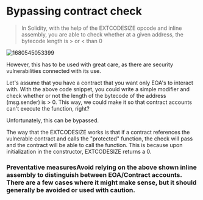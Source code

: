# Bypassing contract check

> In Solidity, with the help of the EXTCODESIZE opcode and inline assembly, you are able to check whether at a given address, the bytecode length is > or < than 0

![1680545053399](<../Common Attack Vectors/image/Bypasscontractcheck/1680545053399.png>)

However, this has to be used with great care, as there are security vulnerabilities connected with its use.

Let's assume that you have a contract that you want only EOA's to interact with. With the above code snippet, you could write a simple modifier and check whether or not the length of the bytecode of the address (msg.sender) is > 0. This way, we could make it so that contract accounts can't execute the function, right?

Unfortunately, this can be bypassed.

The way that the EXTCODESIZE works is that if a contract references the vulnerable contract and calls the "protected" function, the check will pass and the contract will be able to call the function. This is because upon initialization in the constructor, EXTCODESIZE returns a 0.

### Preventative measuresAvoid relying on the above shown inline assembly to distinguish between EOA/Contract accounts. There are a few cases where it might make sense, but it should generally be avoided or used with caution.

